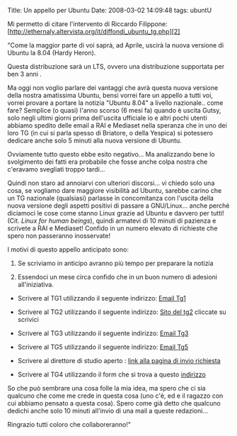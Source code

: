 Title: Un appello per Ubuntu
Date:  2008-03-02 14:09:48
tags: ubuntU

Mi permetto di citare l'intervento di Riccardo Filippone:
[http://ethernaly.altervista.org/it/diffondi_ubuntu_tg.php][2]

"Come la maggior parte di voi saprà, ad Aprile, uscirà la nuova versione di
Ubuntu la 8.04 (Hardy Heron).

Questa distribuzione sarà un LTS, ovvero una distribuzione supportata per ben
3 anni .

Ma oggi non voglio parlare dei vantaggi che avrà questa nuova versione della
nostra amatissima Ubuntu, bensì vorrei fare un appello a tutti voi, vorrei
provare a portare la notizia "Ubuntu 8.04" a livello nazionale.. come fare?
Semplice (o quasi) l'anno scorso (6 mesi fa) quando è uscita Gutsy, solo negli
ultimi giorni prima dell'uscita ufficiale io e altri pochi utenti abbiamo
spedito delle email a RAI e Mediaset nella speranza che in uno dei loro TG (in
cui si parla spesso di Briatore, o della Yespica) si potessero dedicare anche
solo 5 minuti alla nuova versione di Ubuntu.


Ovviamente tutto questo ebbe esito negativo... Ma analizzando bene lo
svolgimento dei fatti era probabile che fosse anche colpa nostra che c'eravamo
svegliati troppo tardi...


Quindi non staro ad annoiarvi con ulteriori discorsi... vi chiedo solo una
cosa, se vogliamo dare maggiore visibilità ad Ubuntu, sarebbe carino che un TG
nazionale (qualsiasi) parlasse in concomitanza con l'uscita della nuova
versione degli aspetti positivi di passare a GNU/Linux... anche perché diciamoci
le cose come stanno Linux grazie ad Ubuntu e davvero per tutti! (Cit. _Linux
for human beings_), quindi armatevi di 10 minuti di pazienza e scrivete a RAI e
Mediaset! Confido in un numero elevato di richieste che spero non passeranno
inosservate!


I motivi di questo appello anticipato sono:

1. Se scriviamo in anticipo avranno più tempo per preparare la notizia

2. Essendoci un mese circa confido che in un buon numero di adesioni
all'iniziativa.



 * Scrivere al TG1 utilizzando il seguente indirizzo: [Email Tg1][3]

 * Scrivere al TG2 utilizzando il seguente indirizzo: [Sito del tg2][4] cliccate
su scrivici

 * Scrivere al TG3 utilizzando il seguente indirizzo: [Email Tg3][5]

 * Scrivere al TG5 utilizzando il seguente indirizzo: [Email Tg5][6]

 * Scrivere al direttore di studio aperto : [link alla pagina di invio
richiesta][7]

 * Scrivere al TG4 utilizzando il form che si trova a questo [indirizzo][8]


So che può sembrare una cosa folle la mia idea, ma spero che ci sia qualcuno
che come me crede in questa cosa (uno c'è, ed e il ragazzo con cui abbiamo
pensato a questa cosa). Spero come già detto che qualcuno dedichi anche solo
10 minuti all'invio di una mail a queste redazioni...


Ringrazio tutti coloro che collaboreranno!"

   [2]: http://ethernaly.altervista.org/it/diffondi_ubuntu_tg.php

   [3]: mailto:tg1_direzione@rai.it

   [4]: http://www.tg2.rai.it/default.asp

   [5]: mailto:tg3net@rai.it

   [6]: mailto:redazionetg5@mediaset.it

   [7]: http://www.studioaperto.mediaset.it/lostudioeapertoscrivi.shtml?giorgio%20mule

   [8]: http://www.mediaset.it/brand/rete4/programma/schedaprogramma_758.shtml?form_18
